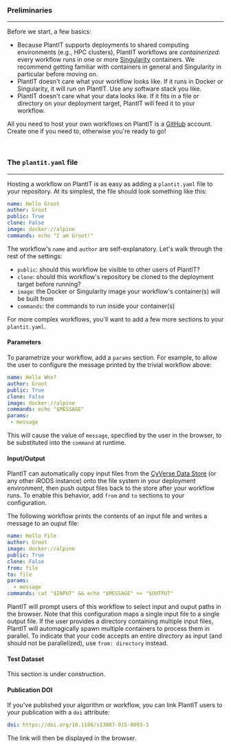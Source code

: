### Preliminaries

---

Before we start, a few basics:

- Because PlantIT supports deployments to shared computing environments (e.g., HPC clusters), PlantIT workflows are *containerized*: every workflow runs in one or more [Singularity](https://sylabs.io/singularity/) containers. We recommend getting familiar with containers in general and Singularity in particular before moving on.
- PlantIT doesn't care what your workflow looks like. If it runs in Docker or Singularity, it will run on PlantIT. Use any software stack you like.
- PlantIT doesn't care what your data looks like. If it fits in a file or directory on your deployment target, PlantIT will feed it to your workflow.

All you need to host your own workflows on PlantIT is a [GitHub](https://github.com/) account. Create one if you need to, otherwise you're ready to go!

<br>

### The `plantit.yaml` file

---

Hosting a workflow on PlantIT is as easy as adding a `plantit.yaml` file to your repository. At its simplest, the file should look something like this:

```yaml
name: Hello Groot
author: Groot
public: True
clone: False
image: docker://alpine
commands: echo "I am Groot!"
```

The workflow's `name` and `author` are self-explanatory. Let's walk through the rest of the settings:

- `public`: should this workflow be visible to other users of PlantIT?
- `clone`: should this workflow's repository be cloned to the deployment target before running?
- `image`: the Docker or Singularity image your workflow's container(s) will be built from
- `commands`: the commands to run inside your container(s)

For more complex workflows, you'll want to add a few more sections to your `plantit.yaml`.

#### Parameters

To parametrize your workflow, add a `params` section. For example, to allow the user to configure the message printed by the trivial workflow above:

```yaml
name: Hello Who?
author: Groot
public: True
clone: False
image: docker://alpine
commands: echo "$MESSAGE"
params:
 - message
```

This will cause the value of `message`, specified by the user in the browser, to be substituted into the `command` at runtime.

#### Input/Output

PlantIT can automatically copy input files from the [CyVerse Data Store](https://www.cyverse.org/data-store) (or any other iRODS instance) onto the file system in your deployment environment, then push output files back to the store after your workflow runs. To enable this behavior, add `from` and `to` sections to your configuration.

The following workflow prints the contents of an input file and writes a message to an ouput file:

```yaml
name: Hello File
author: Groot
image: docker://alpine
public: True
clone: False
from: file
to: file
params:
  - message
commands: cat "$INPUT" && echo "$MESSAGE" >> "$OUTPUT"
```

PlantIT will prompt users of this workflow to select input and ouput paths in the browser. Note that this configuration maps a single input file to a single output file. If the user provides a directory containing multiple input files, PlantIT will automagically spawn multiple containers to process them in parallel. To indicate that your code accepts an entire *directory* as input (and should not be parallelized), use `from: directory` instead.

#### Test Dataset

This section is under construction.

#### Publication DOI

If you've published your algorithm or workflow, you can link PlantIT users to your publication with a `doi` attribute:

```yaml
doi: https://doi.org/10.1186/s13007-015-0093-3
```

The link will then be displayed in the browser.

